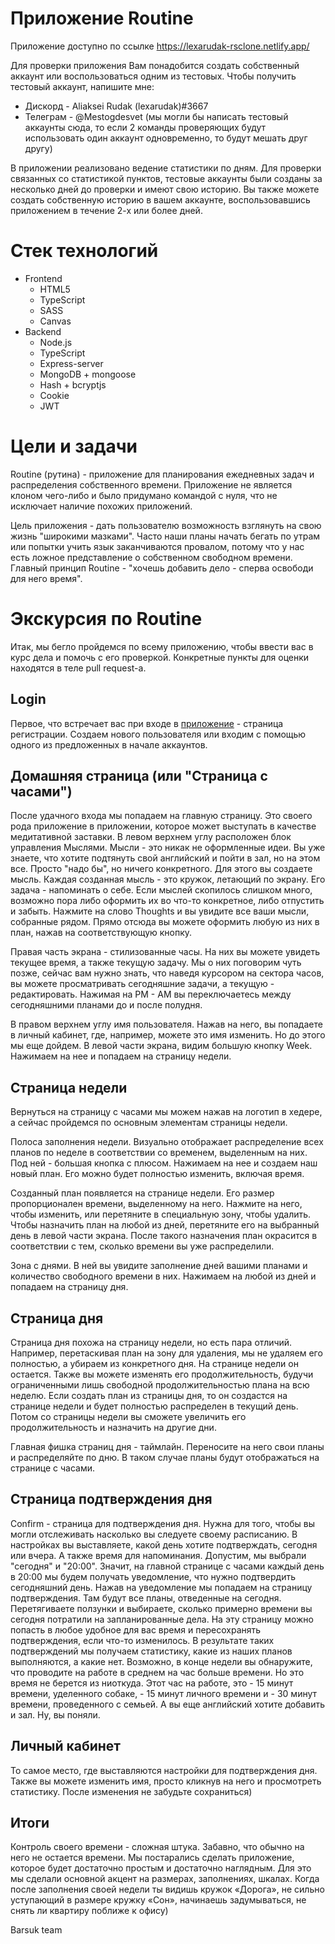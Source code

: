 # Приложение Routine
  Приложение доступно по ссылке https://lexarudak-rsclone.netlify.app/

  Для проверки приложения Вам понадобится создать собственный аккаунт или воспользоваться одним из тестовых. Чтобы получить тестовый аккаунт, напишите мне:
  - Дискорд - Aliaksei Rudak (lexarudak)#3667
  - Телеграм - @Mestogdesvet
  (мы могли бы написать тестовый аккаунты сюда, то если 2 команды проверяющих будут использовать один аккаунт одновременно, то будут мешать друг другу)

В приложении реализовано ведение статистики по дням. Для проверки связанных со статистикой пунктов, тестовые аккаунты были созданы за несколько дней до проверки и имеют свою историю. Вы также можете создать собственную историю в вашем аккаунте, воспользовавшись приложением в течение 2-х или более дней.

# Стек технологий
- Frontend
  - HTML5
  - TypeScript
  - SASS
  - Canvas
- Backend
  - Node.js
  - TypeScript
  - Express-server
  - MongoDB + mongoose
  - Hash + bcryptjs
  - Cookie
  - JWT

# Цели и задачи
  Routine (рутина) - приложение для планирования ежедневных задач и распределения собственного времени. Приложение не является клоном чего-либо и было придумано командой с нуля, что не исключает наличие похожих приложений.

  Цель приложения - дать пользователю возможность взглянуть на свою жизнь "широкими мазками". Часто наши планы начать бегать по утрам или попытки учить язык заканчиваются провалом, потому что у нас есть ложное представление о собственном свободном времени. Главный принцип Routine - "хочешь добавить дело - сперва освободи для него время".

# Экскурсия по Routine
  Итак, мы бегло пройдемся по всему приложению, чтобы ввести вас в курс дела и помочь с его проверкой. Конкретные пункты для оценки находятся в теле pull request-а.

## Login
  Первое, что встречает вас при входе в [приложение](https://lexarudak-rsclone.netlify.app/) - страница регистрации. Создаем нового пользователя или входим с помощью одного из предложенных в начале аккаунтов. 
  
## Домашняя страница (или "Страница с часами")
  После удачного входа мы попадаем на главную страницу. Это своего рода приложение в приложении, которое может выступать в качестве медитативной заставки. В левом верхнем углу расположен блок управления Мыслями. Мысли - это никак не оформленные идеи. Вы уже знаете, что хотите подтянуть свой английский и пойти в зал, но на этом все. Просто "надо бы", но ничего конкретного. Для этого вы создаете мысль. Каждая созданная мысль - это кружок, летающий по экрану. Его задача - напоминать о себе. Если мыслей скопилось слишком много, возможно пора либо оформить их во что-то конкретное, либо отпустить и забыть. Нажмите на слово Thoughts и вы увидите все ваши мысли, собранные рядом. Прямо отсюда вы можете оформить любую из них в план, нажав на соответствующую кнопку.
  
  Правая часть экрана - стилизованные часы. На них вы можете увидеть текущее время, а также текущую задачу. Мы о них поговорим чуть позже, сейчас вам нужно знать, что наведя курсором на сектора часов, вы можете просматривать сегодняшние задачи, а текущую - редактировать. Нажимая на PM - AM вы переключаетесь между сегодняшними планами до и после полудня.
  
  В правом верхнем углу имя пользователя. Нажав на него, вы попадаете в личный кабинет, где, например, можете это имя изменить. Но до этого мы еще дойдем.
  В левой части экрана, видим большую кнопку Week. Нажимаем на нее и попадаем на страницу недели.
  
 ## Страница недели
  Вернуться на страницу с часами мы можем нажав на логотип в хедере, а сейчас пройдемся по основным элементам страницы недели.
  
  Полоса заполнения недели. Визуально отображает распределение всех планов по неделе в соответствии со временем, выделенным на них. Под ней - большая кнопка с плюсом. Нажимаем на нее и создаем наш новый план. Его можно будет полностью изменить, включая время. 
  
  Созданный план появляется на странице недели. Его размер пропорционален времени, выделенному на него. Нажмите на него, чтобы изменить, или перетяните в специальную зону, чтобы удалить. Чтобы назначить план на любой из дней, перетяните его на выбранный день в левой части экрана. После такого назначения план окрасится в соответствии с тем, сколько времени вы уже распределили.
  
  Зона с днями. В ней вы увидите заполнение дней вашими планами и количество свободного времени в них. Нажимаем на любой из дней и попадаем на страницу дня.
  
 ## Страница дня
  Страница дня похожа на страницу недели, но есть пара отличий. Например, перетаскивая план на зону для удаления, мы не удаляем его полностью, а убираем из конкретного дня. На странице недели он остается. Также вы можете изменять его продолжительность, будучи ограниченными лишь свободной продолжительностью плана на всю неделю. Если создать план из страницы дня, то он создастся на странице недели и будет полностью распределен в текущий день. Потом со страницы недели вы сможете увеличить его продолжительность и назначить на другие дни.
  
  Главная фишка страниц дня - таймлайн. Переносите на него свои планы и распределяйте по дню. В таком случае планы будут отображаться на странице с часами.
  
 ## Страница подтверждения дня
  Confirm - страница для подтверждения дня. Нужна для того, чтобы вы могли отслеживать насколько вы следуете своему расписанию. В настройках вы выставляете, какой день хотите подтверждать, сегодня или вчера. А также время для напоминания. Допустим, мы выбрали "сегодня" и "20:00". Значит, на главной странице с часами каждый день в 20:00 мы будем получать уведомление, что нужно подтвердить сегодняшний день. Нажав на уведомление мы попадаем на страницу подтверждения. Там будут все планы, отведенные на сегодня. Перетягиваете ползунки и выбираете, сколько примерно времени вы сегодня потратили на запланированные дела. На эту страницу можно попасть в любое удобное для вас время и пересохранять подтверждения, если что-то изменилось. В результате таких подтверждений мы получаем статистику, какие из наших планов выполняются, а какие нет. Возможно, в конце недели вы обнаружите, что проводите на работе в среднем на час больше времени. Но это время не берется из ниоткуда. Этот час на работе, это - 15 минут времени, уделенного собаке, - 15 минут личного времени и - 30 минут времени, проведенного с семьей. А вы еще английский хотите добавить и зал. Ну, вы поняли.
  
  ## Личный кабинет
  То самое место, где выставляются настройки для подтверждения дня. Также вы можете изменить имя, просто кликнув на него и просмотреть статистику. После изменения не забудьте сохраниться)
  
  ## Итоги
  Контроль своего времени - сложная штука. Забавно, что обычно на него не остается времени. Мы постарались сделать приложение, которое будет достаточно простым и достаточно наглядным. Для это мы сделали основной акцент на размерах, заполнениях, шкалах. Когда после заполнения своей недели ты видишь кружок «Дорога», не сильно уступающий в размере кружку «Сон», начинаешь задумываться, не снять ли квартиру поближе к офису)
  
  
  Barsuk team
